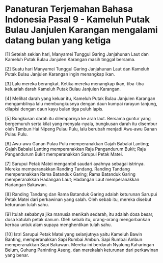 # Panaturan Terjemahan Bahasa Indonesia Pasal 9 - Kameluh Putak Bulau Janjulen Karangan mengalami datang bulan yang ketiga

[1] Setelah sekian hari, Manyamei Tunggul Garing Janjahunan Laut dan Kameluh Putak Bulau Janjulen Karangan masih tinggal bersama.

[2] Suatu hari Manyamei Tunggul Garing Janjahunan Laut dan Kameluh Putak Bulau Janjulen Karangan ingin menangkap ikan.

[3] Lalu mereka berangkat. Ketika mereka menangkap ikan, tiba-tiba keluarlah darah Kameluh Putak Bulau Janjulen Karangan.

[4] Melihat darah yang keluar itu, Kameluh Putak Bulau Janjulen Karangan mengambilnya lalu membungkusnya dengan daun kumpai rarayun tanjung, dilapisi dengan daun kayu bulan tiga puluh lapis.

[5] Bungkusan darah itu dilemparnya ke arah laut. Bersama guntur yang bergemuruh serta kilat yang menyala-nyala, bungkusan darah itu disembur oleh Tambun Hai Nipeng Pulau Pulu, lalu berubah menjadi Awu-awu Ganan Pulau Pulu.

[6] Awu-awu Ganan Pulau Pulu memperanakkan Gajah Babalai Lanting; Gajah Babalai Lanting memperanakkan Raja Pangandurum Bukit; Raja Pangandurum Bukit memperanakkan Sarupui Petak Matei.

[7] Sarupui Petak Matei mengambil saudari ayahnya sebagai istrinya. Mereka memperanakkan Randing Tandang. Randing Tandang memperanakkan Rama Batanduk Garing; Rama Batanduk Garing memperanakkan Hadangan Laut; Hadangan Laut memperanakkan Hadangan Bakawan.

[8] Randing Tandang dan Rama Batanduk Garing adalah keturunan Sarupui Petak Matei dari perkawinan yang salah. Oleh sebab itu, mereka disebut keturunan tulah sahu.

[9] Itulah sebabnya jika manusia menikah sedarah, itu adalah dosa besar, dosa katulah petak danum. Oleh sebab itu, orang-orang mengorbankan kerbau untuk alam supaya menghentikan tulah sahu.

[10] Istri Sarupui Petak Matei yang selanjutnya yaitu Kameluh Bawin Banting, memperanakkan Sapi Rumbai Ambun. Sapi Rumbai Ambun memperanakkan Sapi Bakawan. Mereka ini berdarah Nyalung Kaharingan Belum, Guhung Paninting Aseng, dan merekalah keturunan dari perkawinan yang benar.
